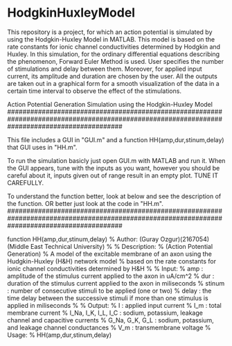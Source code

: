 # HodgkinHuxleyModel

This repository is a project, for which an action potential is simulated by using the Hodgkin-Huxley Model in MATLAB. This model is based on the rate constants for ionic channel conductivities determined by Hodgkin and Huxley. In this simulation, for the ordinary differential equations describing the phenomenon, Forward Euler Method is used. User specifies the number of stimulations and delay between them. Moreover, for applied input current, its amplitude and duration are chosen by the user. All the outputs are taken out in a graphical form for a smooth visualization of the data in a certain time interval to observe the effect of the stimulations.


Action Potential Generation Simulation using the Hodgkin-Huxley Model
##############################################################################################################################################

This file includes a GUI in "GUI.m" and a function HH(amp,dur,stinum,delay) that GUI uses in "HH.m".

To run the simulation basicly just open GUI.m with MATLAB and run it. 
When the GUI appears, tune with the inputs as you want, however you should be careful about it, inputs given out of range result in an empty plot. TUNE IT CAREFULLY.

To understand the function better, look at below and see the description of the function. OR better just look at the code in "HH.m".
##############################################################################################################################################

function HH(amp,dur,stinum,delay)
% Author: (Guray Ozgur)(2167054)(Middle East Technical University)
%
% Description: 
% 	     (Action Potential Generation)
%            A model of the excitable membrane of an axon using the Hudgkin-Huxley (H&H) network model
%            based on the rate constants for ionic channel conductivities determined by H&H
%
% Input:
%      	amp : amplitude of the stimulus current applied to the axon in uA/cm^2
%       dur : duration of the stimulus current applied to the axon in miliseconds
%    stinum : number of consecutive stimuli to be applied (one or two)
%     delay : the time delay between the successive stimuli if more than one stimulus is applied in miliseconds
%
% Output:
%            	     I : applied input current
%                  I_m : total membrane current 
%  I_Na, I_K, I_L, I_C : sodium, potassium, leakage channel and capacitive currents
%       G_Na, G_K, G_L : sodium, potassium, and leakage channel conductances
%                  V_m : transmembrane voltage
% Usage:
%       HH(amp,dur,stinum,delay)  
